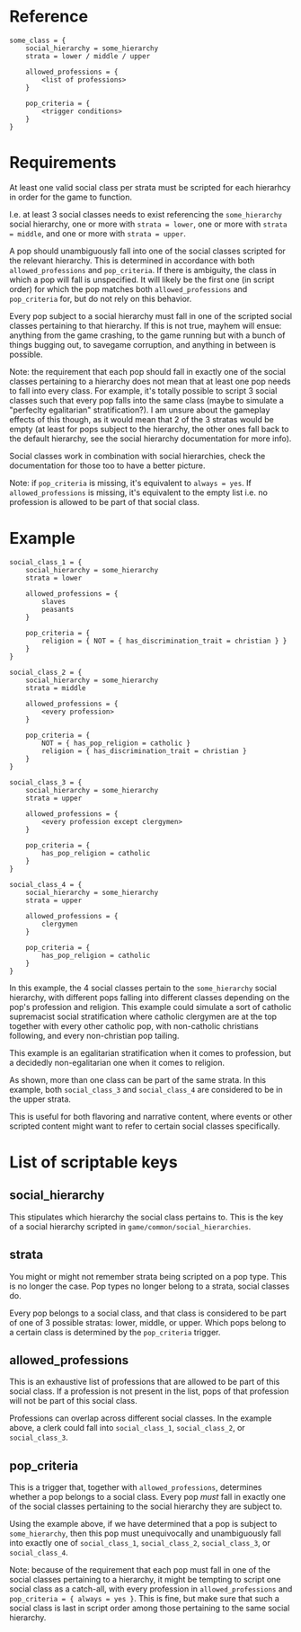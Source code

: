 # Reference
```
some_class = {
    social_hierarchy = some_hierarchy
    strata = lower / middle / upper

    allowed_professions = {
        <list of professions>
    }

    pop_criteria = {
        <trigger conditions>
    }
}
```

# Requirements
At least one valid social class per strata must be scripted for each hierarhcy
in order for the game to function.

I.e. at least 3 social classes needs to exist referencing the `some_hierarchy`
social hierarchy, one or more with `strata = lower`, one or more with
`strata = middle`, and one or more with `strata = upper`.

A pop should unambiguously fall into one of the social classes scripted for
the relevant hierarchy. This is determined in accordance with both
`allowed_professions` and `pop_criteria`. If there is ambiguity, the class in
which a pop will fall is unspecified. It will likely be the first one
(in script order) for which the pop matches both `allowed_professions` and
`pop_criteria` for, but do not rely on this behavior.

Every pop subject to a social hierarchy must fall in one of the scripted
social classes pertaining to that hierarchy. If this is not true,
mayhem will ensue: anything from the game crashing, to the game running but
with a bunch of things bugging out, to savegame corruption, and anything
in between is possible.

Note: the requirement that each pop should fall in exactly one of the social
classes pertaining to a hierarchy does not mean that at least one pop needs to
fall into every class. For example, it's totally possible to script
3 social classes such that every pop falls into the same class (maybe to
simulate a "perfeclty egalitarian" stratification?). I am unsure about the
gameplay effects of this though, as it would mean that 2 of the 3 stratas would
be empty (at least for pops subject to the hierarchy, the other ones fall back
to the default hierarchy, see the social hierarchy documentation for more info).

Social classes work in combination with social hierarchies, check the
documentation for those too to have a better picture.

Note: if `pop_criteria` is missing, it's equivalent to `always = yes`. If
`allowed_professions` is missing, it's equivalent to the empty list i.e. no
profession is allowed to be part of that social class.

# Example
```
social_class_1 = {
    social_hierarchy = some_hierarchy
    strata = lower

    allowed_professions = {
        slaves
        peasants
    }

    pop_criteria = {
        religion = { NOT = { has_discrimination_trait = christian } }
    }
}

social_class_2 = {
    social_hierarchy = some_hierarchy
    strata = middle

    allowed_professions = {
        <every profession>
    }

    pop_criteria = {
        NOT = { has_pop_religion = catholic }
        religion = { has_discrimination_trait = christian }
    }
}

social_class_3 = {
    social_hierarchy = some_hierarchy
    strata = upper

    allowed_professions = {
        <every profession except clergymen>
    }

    pop_criteria = {
        has_pop_religion = catholic
    }
}

social_class_4 = {
    social_hierarchy = some_hierarchy
    strata = upper

    allowed_professions = {
        clergymen
    }

    pop_criteria = {
        has_pop_religion = catholic
    }
}
```

In this example, the 4 social classes pertain to the `some_hierarchy`
social hierarchy, with different pops falling into different classes depending
on the pop's profession and religion.
This example could simulate a sort of catholic supremacist social stratification
where catholic clergymen are at the top together with every other catholic pop,
with non-catholic christians following, and every non-christian pop tailing.

This example is an egalitarian stratification when it comes to profession, but
a decidedly non-egalitarian one when it comes to religion.

As shown, more than one class can be part of the same strata. In this example,
both `social_class_3` and `social_class_4` are considered to be in the upper
strata.

This is useful for both flavoring and narrative content, where events or other
scripted content might want to refer to certain social classes specifically.

# List of scriptable keys
## social_hierarchy
This stipulates which hierarchy the social class pertains to. This is the key
of a social hierarchy scripted in `game/common/social_hierarchies`.

## strata
You might or might not remember strata being scripted on a pop type. This is
no longer the case. Pop types no longer belong to a strata, social classes do.

Every pop belongs to a social class, and that class is considered to be part of
one of 3 possible stratas: lower, middle, or upper. Which pops belong to a
certain class is determined by the `pop_criteria` trigger.

## allowed_professions
This is an exhaustive list of professions that are allowed to be part of this
social class. If a profession is not present in the list, pops of that
profession will not be part of this social class.

Professions can overlap across different social classes. In the example above,
a clerk could fall into `social_class_1`, `social_class_2`, or `social_class_3`.

## pop_criteria
This is a trigger that, together with `allowed_professions`, determines whether
a pop belongs to a social class.
Every pop _must_ fall in exactly one of the social classes pertaining to the
social hierarchy they are subject to.

Using the example above, if we have determined that a pop is subject to
`some_hierarchy`, then this pop must unequivocally and unambiguously fall into
exactly one of `social_class_1`, `social_class_2`, `social_class_3`,
or `social_class_4`.

Note: because of the requirement that each pop must fall in one of the social
classes pertaining to a hierarchy, it might be tempting to script one social
class as a catch-all, with every profession in `allowed_professions` and
`pop_criteria = { always = yes }`. This is fine, but make sure that such a
social class is last in script order among those pertaining to the same
social hierarchy.

